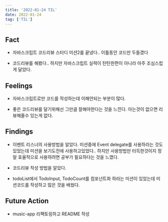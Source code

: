```yaml
---
title: '2022-01-24 TIL'
date: 2022-01-24
tag: ['TIL']
---
```


## Fact

- 자바스크립트 코드리뷰 스터디 미션2를 끝냈다.. 이틀동안 코드만 두들겼다

- 코드리뷰를 해봤다.. 하지만 자바스크립트 실력이 탄탄한편이 아니라 아주 조심스럽게 달았다.

## Feelings

- 자바스크립트로만 코드를 작성하는데 이해안되는 부분이 많다.

- 좋은 코드리뷰를 달기위해선 그만큼 잘해야한다는 것을 느낀다. 아는것이 없으면 리뷰해줄수 있는게 없다.

## Findings

- 이벤트 리스너의 사용방법을 알았다. 미션중에 Event delegate를 사용하라는 것도 있었는데 미션을 보기도전에 사용하고있었다.. 하지만 사용방법만 터득한것이지 정말 효율적으로 사용하려면 공부가 필요하다는 것을 느꼈다.

- 코드리뷰 작성 방법을 알았다.

- todoList에서 TodoInput, TodoCount를 컴포넌트화 하라는 미션이 있었는데 미션코드를 작성하고 많은 것을 배웠다.

## Future Action

- music-app 리팩토링하고 README 작성
